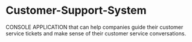 # Customer-Support-System
CONSOLE APPLICATION that can help companies guide their customer service tickets and make sense of their customer service conversations. 
